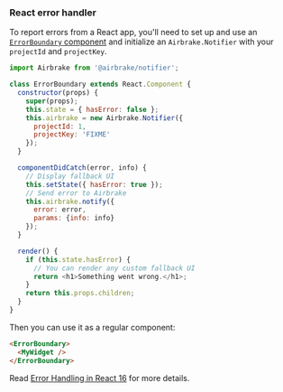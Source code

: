 ### React error handler

To report errors from a React app, you'll need to set up and use an
[`ErrorBoundary` component](https://reactjs.org/blog/2017/07/26/error-handling-in-react-16.html)
and initialize an `Airbrake.Notifier` with your `projectId` and `projectKey`.

```js
import Airbrake from '@airbrake/notifier';

class ErrorBoundary extends React.Component {
  constructor(props) {
    super(props);
    this.state = { hasError: false };
    this.airbrake = new Airbrake.Notifier({
      projectId: 1,
      projectKey: 'FIXME'
    });
  }

  componentDidCatch(error, info) {
    // Display fallback UI
    this.setState({ hasError: true });
    // Send error to Airbrake
    this.airbrake.notify({
      error: error,
      params: {info: info}
    });
  }

  render() {
    if (this.state.hasError) {
      // You can render any custom fallback UI
      return <h1>Something went wrong.</h1>;
    }
    return this.props.children;
  }
}
```

Then you can use it as a regular component:

```html
<ErrorBoundary>
  <MyWidget />
</ErrorBoundary>
```

Read [Error Handling in React 16](https://reactjs.org/blog/2017/07/26/error-handling-in-react-16.html) for more details.
